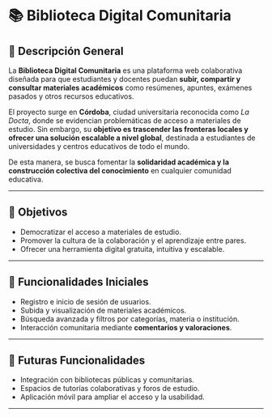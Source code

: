 # 📚 Biblioteca Digital Comunitaria

## 📝 Descripción General

La **Biblioteca Digital Comunitaria** es una plataforma web colaborativa diseñada para que estudiantes y docentes puedan **subir, compartir y consultar materiales académicos** como resúmenes, apuntes, exámenes pasados y otros recursos educativos.

El proyecto surge en **Córdoba**, ciudad universitaria reconocida como _La Docta_, donde se evidencian problemáticas de acceso a materiales de estudio. Sin embargo, su **objetivo es trascender las fronteras locales y ofrecer una solución escalable a nivel global**, destinada a estudiantes de universidades y centros educativos de todo el mundo.

De esta manera, se busca fomentar la **solidaridad académica y la construcción colectiva del conocimiento** en cualquier comunidad educativa.

---

## 🚀 Objetivos

- Democratizar el acceso a materiales de estudio.
- Promover la cultura de la colaboración y el aprendizaje entre pares.
- Ofrecer una herramienta digital gratuita, intuitiva y escalable.

---

## 🔧 Funcionalidades Iniciales

- Registro e inicio de sesión de usuarios.
- Subida y visualización de materiales académicos.
- Búsqueda avanzada y filtros por categorías, materia o institución.
- Interacción comunitaria mediante **comentarios y valoraciones**.

---

## 🌱 Futuras Funcionalidades

- Integración con bibliotecas públicas y comunitarias.
- Espacios de tutorías colaborativas y foros de estudio.
- Aplicación móvil para ampliar el acceso y la usabilidad.

---